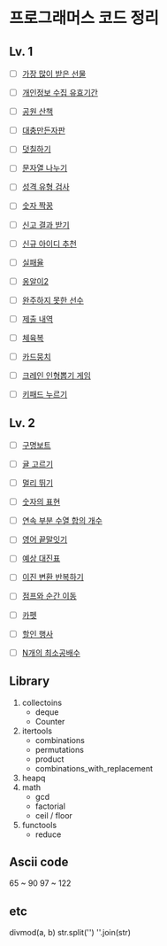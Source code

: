 # 프로그래머스 코드 정리

## Lv. 1
- [ ] [가장 많이 받은 선물](./level%201/가장%20많이%20받은%20선물.py)
- [ ] [개인정보 수집 유효기간](./level%201/개인정보%20수집%20유효기간.py)
- [ ] [공원 산책](./level%201/공원%20산책.py)
- [ ] [대충만든자판](./level%201/대충만든자판.py)
- [ ] [덧칠하기](./level%201/덧칠하기.py)
- [ ] [문자열 나누기](./level%201/문자열%20나누기.py)
- [ ] [성격 유형 검사](./level%201/성격%20유형%20검사.py)
- [ ] [숫자 짝꿍](./level%201/숫자%20짝꿍.py)
- [ ] [신고 결과 받기](./level%201/신고%20결과%20받기.py)
- [ ] [신규 아이디 추천](./level%201/신규%20아이디%20추천.py)
- [ ] [실패율](./level%201/실패율.py)
- [ ] [옹알이2](./level%201/옹알이2.py)
- [ ] [완주하지 못한 선수](./level%201/완주하지%20못한%20선수.py)
- [ ] [제출 내역](./level%201/제출%20내역.py)
- [ ] [체육복](./level%201/체육복.py)
- [ ] [카드뭉치](./level%201/카드뭉치.py)
- [ ] [크레인 인형뽑기 게임](./level%201/크레인%20인형뽑기%20게임.py)
- [ ] [키패드 누르기](./level%201/키패드%20누르기.py)


## Lv. 2
- [ ] [구명보트](./level%202/구명보트.py)
- [ ] [귤 고르기](./level%202/귤%20고르기.py)
- [ ] [멀리 뛰기](./level%202/멀리%20뛰기.py)
- [ ] [숫자의 표현](./level%202/숫자의%20표현.py)
- [ ] [연속 부분 수열 합의 개수](./level%202/연속%20부분%20수열%20합의%20개수.py)
- [ ] [영어 끝말잇기](./level%202/영어%20끝말잇기.py)
- [ ] [예상 대진표](./level%202/예상%20대진표.py)
- [ ] [이진 변환 반복하기](./level%202/이진%20변환%20반복하기.py)
- [ ] [점프와 순간 이동](./level%202/점프와%20순간%20이동.py)
- [ ] [카펫](./level%202/카펫.py)
- [ ] [할인 행사](./level%202/할인%20행사.py)
- [ ] [N개의 최소공배수](./level%202/N개의%20최소공배수.py)


## Library
1. collectoins
    - deque
    - Counter
2. itertools
    - combinations
    - permutations
    - product
    - combinations_with_replacement
3. heapq
4. math
    - gcd
    - factorial
    - ceil / floor
5. functools
    - reduce


## Ascii code
65 ~ 90
97 ~ 122


## etc
divmod(a, b)
str.split('')
''.join(str)